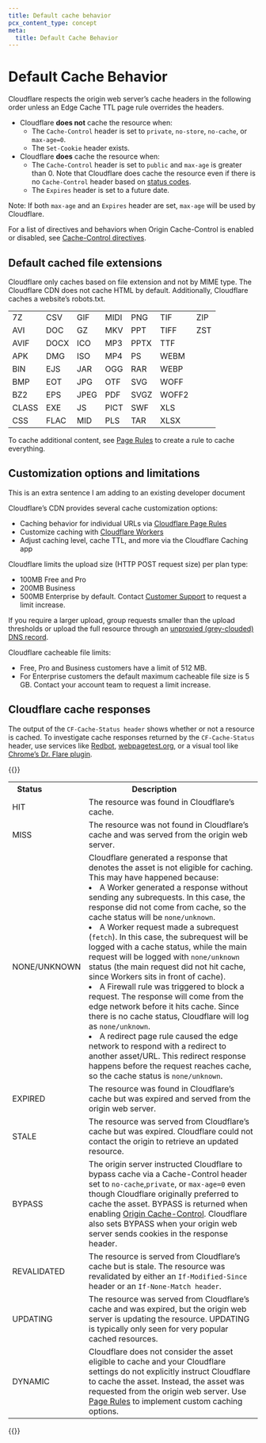 ```yaml
---
title: Default cache behavior
pcx_content_type: concept
meta:
  title: Default Cache Behavior
---
```


# Default Cache Behavior

Cloudflare respects the origin web server’s cache headers in the following order unless an Edge Cache TTL page rule overrides the headers.

- Cloudflare **does not** cache the resource when:
  - The `Cache-Control` header is set to `private`, `no-store`, `no-cache`, or `max-age=0`.
  - The `Set-Cookie` header exists.
- Cloudflare **does** cache the resource when:
  - The `Cache-Control` header is set to `public` and `max-age` is greater than 0. Note that Cloudflare does cache the resource even if there is no `Cache-Control` header based on [status codes](/cache/how-to/configure-cache-status-code/#edge-ttl). 
  - The `Expires` header is set to a future date.

Note: If both `max-age` and an `Expires` header are set, `max-age` will be used by Cloudflare.

For a list of directives and behaviors when Origin Cache-Control is enabled or disabled, see [Cache-Control directives](/cache/about/cache-control/#cache-control-directives).

## Default cached file extensions

Cloudflare only caches based on file extension and not by MIME type. The Cloudflare CDN does not cache HTML by default. Additionally, Cloudflare caches a website’s robots.txt.

|       |      |      |      |      |       |     |
| ----- | ---- | ---- | ---- | ---- | ----- | --- |
| 7Z    | CSV  | GIF  | MIDI | PNG  | TIF   | ZIP |
| AVI   | DOC  | GZ   | MKV  | PPT  | TIFF  | ZST |
| AVIF  | DOCX | ICO  | MP3  | PPTX | TTF   |
| APK   | DMG  | ISO  | MP4  | PS   | WEBM  |
| BIN   | EJS  | JAR  | OGG  | RAR  | WEBP  |
| BMP   | EOT  | JPG  | OTF  | SVG  | WOFF  |
| BZ2   | EPS  | JPEG | PDF  | SVGZ | WOFF2 |
| CLASS | EXE  | JS   | PICT | SWF  | XLS   |
| CSS   | FLAC | MID  | PLS  | TAR  | XLSX  |

To cache additional content, see [Page Rules](/cache/how-to/create-page-rules/) to create a rule to cache everything.

## Customization options and limitations

This is an extra sentence I am adding to an existing developer document

Cloudflare’s CDN provides several cache customization options:

- Caching behavior for individual URLs via [Cloudflare Page Rules](/cache/how-to/create-page-rules/)
- Customize caching with [Cloudflare Workers](/workers/learning/how-the-cache-works/)
- Adjust caching level, cache TTL, and more via the Cloudflare Caching app

Cloudflare limits the upload size (HTTP POST request size) per plan type:

- 100MB Free and Pro
- 200MB Business
- 500MB Enterprise by default. Contact [Customer Support](https://support.cloudflare.com/hc/articles/200172476) to request a limit increase.

If you require a larger upload, group requests smaller than the upload thresholds or upload the full resource through an [unproxied (grey-clouded) DNS record](/dns/manage-dns-records/reference/proxied-dns-records/).

Cloudflare cacheable file limits:

- Free, Pro and Business customers have a limit of 512 MB.
- For Enterprise customers the default maximum cacheable file size is 5 GB. Contact your account team to request a limit increase.

## Cloudflare cache responses

The output of the `CF-Cache-Status header` shows whether or not a resource is cached. To investigate cache responses returned by the `CF-Cache-Status` header, use services like [Redbot](https://redbot.org/), [webpagetest.org](http://www.webpagetest.org/), or a visual tool like [Chrome’s Dr. Flare plugin](https://community.cloudflare.com/t/community-tip-dr-flare-debug-tool-for-cloudflare-chrome-extension/110166).

{{<table-wrap>}}
<table>
  <tbody>
    <th colspan="4" rowspan="1">
      Status
    </th>
    <th colspan="4" rowspan="1">
      Description
    </th>
    <tr>
      <td colspan="5" rowspan="1">
        HIT
      </td>
      <td colspan="5" rowspan="1">
        The resource was found in Cloudflare’s cache.
      </td>
    </tr>
    <tr>
      <td colspan="5" rowspan="1">
        MISS
      </td>
      <td colspan="5" rowspan="1">
        The resource was not found in Cloudflare’s cache and was served from the origin web server.
      </td>
    </tr>
    <tr>
      <td colspan="5" rowspan="1">
        NONE/UNKNOWN
      </td>
      <td colspan="5" rowspan="1">
        Cloudflare generated a response that denotes the asset is not eligible for caching. This may have happened because:
          <li>A Worker generated a response without sending any subrequests. In this case, the response did not come from cache, so the cache status will be <code>none/unknown</code>.
          <li>A Worker request made a subrequest (<code>fetch</code>). In this case, the subrequest will be logged with a cache status, while the main request will be logged with <code>none/unknown</code> status (the main request did not hit cache, since Workers sits in front of cache).</li>
          <li>A Firewall rule was triggered to block a request. The response will come from the edge network before it hits cache. Since there is no cache status, Cloudflare will log as <code>none/unknown</code>.</li>
          <li>A redirect page rule caused the edge network to respond with a redirect to another asset/URL. This redirect response happens before the request reaches cache, so the cache status is <code>none/unknown</code>.</li>
      </td>
    </tr>
    <tr>
      <td colspan="5" rowspan="1">
        EXPIRED
      </td>
      <td colspan="5" rowspan="1">
        The resource was found in Cloudflare’s cache but was expired and served from the origin web
        server.
      </td>
    </tr>
    <tr>
      <td colspan="5" rowspan="1">
        STALE
      </td>
      <td colspan="5" rowspan="1">
        The resource was served from Cloudflare’s cache but was expired. Cloudflare could not
        contact the origin to retrieve an updated resource.
      </td>
    </tr>
    <tr>
      <td colspan="5" rowspan="1">
        BYPASS
      </td>
      <td colspan="5" rowspan="1">
        The origin server instructed Cloudflare to bypass cache via a Cache-Control header set to <code>no-cache</code>,<code>private</code>, or <code>max-age=0</code> even though
        Cloudflare originally preferred to cache the asset. BYPASS is returned when enabling <a href="/cache/about/cache-control/">Origin Cache-Control</a>. Cloudflare also sets BYPASS when
        your origin web server sends cookies in the response header.
      </td>
    </tr>
    <tr>
      <td colspan="5" rowspan="1">
        REVALIDATED
      </td>
      <td colspan="5" rowspan="1">
        The resource is served from Cloudflare’s cache but is stale. The resource was revalidated by
        either an <code>If-Modified-Since</code> header or an <code>If-None-Match header</code>.
      </td>
    </tr>
    <tr>
      <td colspan="5" rowspan="1">
        UPDATING
      </td>
      <td colspan="5" rowspan="1">
        The resource was served from Cloudflare’s cache and was expired, but the origin web server
        is updating the resource. UPDATING is typically only seen for very popular cached resources.
      </td>
    </tr>
    <tr>
      <td colspan="5" rowspan="1">
        DYNAMIC
      </td>
      <td colspan="5" rowspan="1">
        Cloudflare does not consider the asset eligible to cache and your Cloudflare settings do not
        explicitly instruct Cloudflare to cache the asset. Instead, the asset was requested from the
        origin web server. Use <a href="/cache/how-to/create-page-rules/">Page Rules</a> to implement
        custom caching options.
      </td>
    </tr>
  </tbody>
</table>
{{</table-wrap>}}
